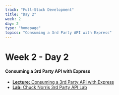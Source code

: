 ```yaml
---
track: "Full-Stack Development"
title: "Day 2"
week: 2
day: 2
type: "homepage"
topics: "Consuming a 3rd Party API with Express"
---
```



# Week 2 - Day 2

#### Consuming a 3rd Party API with Express

- [**Lecture:** Consuming a 3rd Party API with Express](/full-stack-development/week-2/day-2/lecture-materials/consuming-3rd-party-apis/)
- [**Lab:** Chuck Norris 3rd Party API Lab](/full-stack-development/week-2/day-2/labs/chuck-norris-api-lab/)


